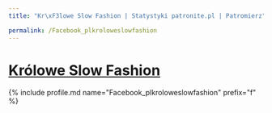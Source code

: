 ```yaml
---
title: "Kr\xF3lowe Slow Fashion | Statystyki patronite.pl | Patromierz"

permalink: /Facebook_plkroloweslowfashion
---
```


# [Królowe Slow Fashion](https://patronite.pl/Facebook_plkroloweslowfashion)

{% include profile.md name="Facebook_plkroloweslowfashion" prefix="f" %}
